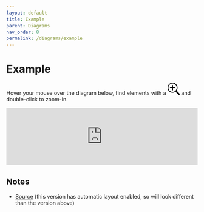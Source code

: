```yaml
---
layout: default
title: Example
parent: Diagrams
nav_order: 8
permalink: /diagrams/example
---
```


# Example

Hover your mouse over the diagram below, find elements with a ![zoom-in symbol](/images/zoom-in.svg) and 
double-click to zoom-in.

<script type="text/javascript" src="https://static.structurizr.com/js/structurizr-embed.js"></script>
<iframe id="myEmbeddedDiagram" class="thumbnail" src="https://structurizr.com/embed/36141?diagram=SystemContext&diagramSelector=true&iframe=myEmbeddedDiagram" width="100%" marginwidth="0" marginheight="0" frameborder="0" scrolling="no" allowfullscreen="true"></iframe>

## Notes

- [Source](https://structurizr.com/dsl?example=big-bank-plc) (this version has automatic layout enabled, so will look different than the version above)

<script type="application/javascript" src="https://code.jquery.com/jquery-3.7.1.slim.min.js"></script>
<script type="application/javascript" src="/assets/c4model.js"></script>